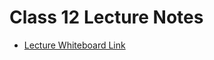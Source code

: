 # Class 12 Lecture Notes

* [Lecture Whiteboard Link](https://projects.invisionapp.com/freehand/document/GPbSYyW44)
